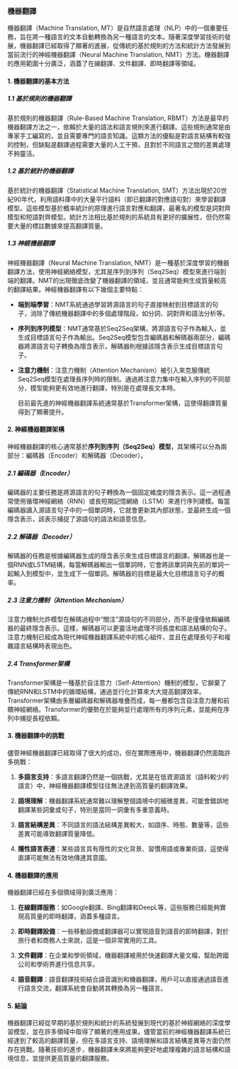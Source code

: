### 機器翻譯

機器翻譯（Machine Translation, MT）是自然語言處理（NLP）中的一個重要任務，旨在將一種語言的文本自動轉換為另一種語言的文本。隨著深度學習技術的發展，機器翻譯已經取得了顯著的進展，從傳統的基於規則的方法和統計方法發展到當前流行的神經機器翻譯（Neural Machine Translation, NMT）方法。機器翻譯的應用範圍十分廣泛，涵蓋了在線翻譯、文件翻譯、即時翻譯等領域。

#### 1. 機器翻譯的基本方法

##### 1.1 基於規則的機器翻譯

基於規則的機器翻譯（Rule-Based Machine Translation, RBMT）方法是最早的機器翻譯方法之一，依賴於大量的語法和語言規則來進行翻譯。這些規則通常是由專家手工編寫的，並且需要專門的語言知識。這類方法的優點是對語言結構有較強的控制，但缺點是翻譯過程需要大量的人工干預，且對於不同語言之間的差異處理不夠靈活。

##### 1.2 基於統計的機器翻譯

基於統計的機器翻譯（Statistical Machine Translation, SMT）方法出現於20世紀90年代，利用語料庫中的大量平行語料（即已翻譯的對應語句對）來學習翻譯模型。這些模型基於概率統計的原理進行語言對應和翻譯，最著名的模型是詞對齊模型和短語對齊模型。統計方法相比基於規則的系統具有更好的擴展性，但仍然需要大量的標註數據來提高翻譯質量。

##### 1.3 神經機器翻譯

神經機器翻譯（Neural Machine Translation, NMT）是一種基於深度學習的機器翻譯方法，使用神經網絡模型，尤其是序列到序列（Seq2Seq）模型來進行端到端的翻譯。NMT的出現徹底改變了機器翻譯的領域，並且通常能夠生成質量較高的翻譯結果。神經機器翻譯有以下幾個主要特點：

- **端到端學習**：NMT系統通過學習將源語言的句子直接映射到目標語言的句子，消除了傳統機器翻譯中的多個處理階段，如分詞、詞對齊和語法分析等。
- **序列到序列模型**：NMT通常基於Seq2Seq架構，將源語言句子作為輸入，並生成目標語言句子作為輸出。Seq2Seq模型包含編碼器和解碼器兩部分，編碼器將源語言句子轉換為隱含表示，解碼器則根據該隱含表示生成目標語言句子。
- **注意力機制**：注意力機制（Attention Mechanism）被引入來克服傳統Seq2Seq模型在處理長序列時的限制。通過將注意力集中在輸入序列的不同部分，模型能夠更有效地進行翻譯，特別是在處理長文本時。
  
  目前最先進的神經機器翻譯系統通常基於Transformer架構，這使得翻譯質量得到了顯著提升。

#### 2. 神經機器翻譯架構

神經機器翻譯的核心通常基於**序列到序列（Seq2Seq）模型**，其架構可以分為兩部分：編碼器（Encoder）和解碼器（Decoder）。

##### 2.1 編碼器（Encoder）

編碼器的主要任務是將源語言的句子轉換為一個固定維度的隱含表示。這一過程通常使用循環神經網絡（RNN）或長短期記憶網絡（LSTM）來進行序列建模。每當編碼器讀入源語言句子中的一個單詞時，它就會更新其內部狀態，並最終生成一個隱含表示，該表示捕捉了源語句的語法和語意信息。

##### 2.2 解碼器（Decoder）

解碼器的任務是根據編碼器生成的隱含表示來生成目標語言的翻譯。解碼器也是一個RNN或LSTM結構，每當解碼器輸出一個單詞時，它會將該單詞與先前的單詞一起輸入到模型中，並生成下一個單詞。解碼器的目標是最大化目標語言句子的概率。

##### 2.3 注意力機制（Attention Mechanism）

注意力機制允許模型在解碼過程中“關注”源語句的不同部分，而不是僅僅依賴編碼器的最終隱含表示。這樣，解碼器可以更靈活地處理不同長度和語法結構的句子。注意力機制已經成為現代神經機器翻譯系統中的核心組件，並且在處理長句子和複雜語言結構時表現出色。

##### 2.4 Transformer架構

Transformer架構是一種基於自注意力（Self-Attention）機制的模型，它摒棄了傳統RNN和LSTM中的循環結構，通過並行化計算來大大提高翻譯效率。Transformer架構由多層編碼器和解碼器堆疊而成，每一層都包含自注意力層和前饋神經網絡。Transformer的優勢在於能夠並行處理所有的序列元素，並能夠在序列中捕捉長程依賴。

#### 3. 機器翻譯中的挑戰

儘管神經機器翻譯已經取得了很大的成功，但在實際應用中，機器翻譯仍然面臨許多挑戰：

1. **多語言支持**：多語言翻譯仍然是一個挑戰，尤其是在低資源語言（語料較少的語言）中，神經機器翻譯模型往往無法達到高質量的翻譯效果。
   
2. **語境理解**：機器翻譯系統通常難以理解整個語境中的細微差異，可能會錯誤地翻譯某些詞彙或句子，特別是當同一詞彙有多重意義時。

3. **語言結構差異**：不同語言的語法結構差異較大，如語序、時態、數量等，這些差異可能導致翻譯質量降低。

4. **隱性語言表達**：某些語言具有隱性的文化背景、習慣用語或專業術語，這使得直譯可能無法有效地傳達其意圖。

#### 4. 機器翻譯的應用

機器翻譯已經在多個領域得到廣泛應用：

1. **在線翻譯服務**：如Google翻譯、Bing翻譯和DeepL等，這些服務已經能夠實現高質量的即時翻譯，涵蓋多種語言。
   
2. **即時翻譯設備**：一些移動設備或翻譯器可以實現語音到語音的即時翻譯，對於旅行者和商務人士來說，這是一個非常實用的工具。

3. **文件翻譯**：在企業和學術領域，機器翻譯被用於快速翻譯大量文檔，幫助跨國公司和學術界進行信息共享。

4. **語音翻譯**：語音翻譯技術結合語音識別和機器翻譯，用戶可以直接通過語音進行語言交流，翻譯系統會自動將其轉換為另一種語言。

#### 5. 結論

機器翻譯已經從早期的基於規則和統計的系統發展到現代的基於神經網絡的深度學習模型，並在許多領域中取得了顯著的應用成果。儘管當前的神經機器翻譯系統已經達到了較高的翻譯質量，但在多語言支持、語境理解和語言結構差異等方面仍然存在挑戰。隨著技術的進步，機器翻譯未來將能夠更好地處理複雜的語言結構和語境信息，並提供更高質量的翻譯服務。